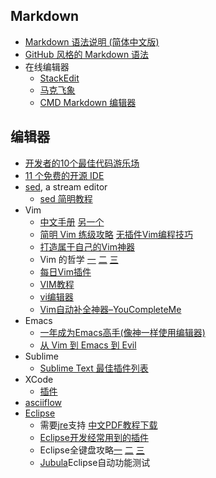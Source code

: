 ## Markdown
* [Markdown 语法说明 (简体中文版)](http://wowubuntu.com/markdown/)
* [GitHub 风格的 Markdown 语法](https://github.com/cssmagic/blog/issues/13)
* 在线编辑器
    * [StackEdit](https://stackedit.io/)
    * [马克飞象](http://maxiang.info/)  
    * [CMD Markdown 编辑器](http://www.zybuluo.com/mdeditor)

## 编辑器
* [开发者的10个最佳代码游乐场](http://blog.jobbole.com/72798/)
* [11 个免费的开源 IDE](http://www.iteye.com/news/20472)
* [sed](http://www.gnu.org/software/sed/manual/sed.html), a stream editor
    * [sed 简明教程](http://coolshell.cn/articles/9104.html)
* Vim
    * [中文手册](http://vimcdoc.sourceforge.net/doc/help.html) [另一个](http://man.chinaunix.net/newsoft/vi/doc/usr_toc.html)
    * [简明 Vim 练级攻略](http://coolshell.cn/articles/5426.html) [无插件Vim编程技巧](http://coolshell.cn/articles/11312.html)
    * [打造属于自己的Vim神器](http://zilongshanren.com/blog/2013/01/15/vim-the-killer/)
    * Vim 的哲学 [一](http://blog.segmentfault.com/nightire/1190000000445598) [二](http://blog.segmentfault.com/nightire/1190000000445621) [三](http://blog.segmentfault.com/nightire/1190000000446738)
    * [每日Vim插件](http://foocoder.com/blog/categories/vim/)
    * [VIM教程](http://www.linuxsir.org/bbs/showthread.php?t=194868)
    * [vi编辑器](http://blog.csdn.net/zhaoxinglei0309/article/details/7057064)
    * [Vim自动补全神器–YouCompleteMe](http://blog.marchtea.com/archives/161)
* Emacs
    * [一年成为Emacs高手(像神一样使用编辑器)](https://github.com/redguardtoo/mastering-emacs-in-one-year-guide/blob/master/guide-zh.org)
    * [从 Vim 到 Emacs 到 Evil](http://ceyes.github.io/2015-01/from-Vim-to-Emacs/)
* Sublime
    * [Sublime Text 最佳插件列表](http://blog.jobbole.com/79326/)
* XCode
    * [插件](http://segmentfault.com/q/1010000002403721)
* [asciiflow](http://asciiflow.com/)
* [Eclipse](http://www.eclipse.org/downloads/)
    * 需要[jre](http://www.oracle.com/technetwork/java/javase/downloads/)支持 [中文PDF教程下载](http://sourceforge.net/projects/tankhawkdocs/files/Tutorial/Eclipse%20Tutorial%20cn.pdf/download)
    * [Eclipse开发经常用到的插件](http://utopialxw.iteye.com/blog/1483227)
    * Eclipse全键盘攻略[一](http://www.blogbus.com/logs/103037567.html) [二](http://www.blogbus.com/fallenlord-logs/113793095.html) [三](http://www.blogbus.com/logs/144450174.html)
    * [Jubula](http://www.oschina.net/p/jubula)Eclipse自动功能测试
   
